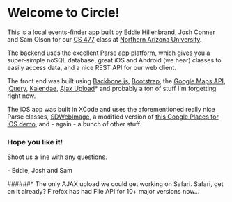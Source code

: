 # Welcome to Circle! #

This is a local events-finder app built by Eddie Hillenbrand, Josh Conner and Sam Olson for our [CS 477](http://www.cefns.nau.edu/~edo/Classes/CS477_WWW/index.html "CS 477 Homepage") class at [Northern Arizona University](http://nau.edu/).

The backend uses the excellent [Parse](https://parse.com/) app platform, which gives you a super-simple noSQL database, great iOS and Android (we hear) classes to easily access data, and a nice REST API for our web client.

The front end was built using [Backbone.js](http://documentcloud.github.com/backbone/), [Bootstrap](http://twitter.github.com/bootstrap/), the [Google Maps API](https://developers.google.com/maps/), [jQuery](http://jquery.com/), [Kalendae](https://github.com/ChiperSoft/Kalendae), [Ajax Upload](http://valums.com/ajax-upload/)\* and probably a ton of stuff I'm forgetting right now.

The iOS app was built in XCode and uses the aforementioned really nice Parse classes, [SDWebImage](https://github.com/rs/SDWebImage), a modified version of [this Google Places for iOS demo](https://github.com/jdruid/Google-Places-for-iOS-5), and - again - a bunch of other stuff.

### Hope you like it! ##
Shoot us a line with any questions.

\- Eddie, Josh and Sam

######* The only AJAX upload we could get working on Safari. Safari, get on it already? Firefox has had File API for 10+ major versions now...